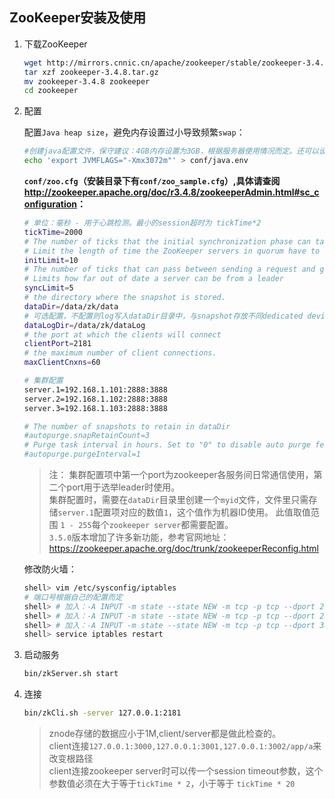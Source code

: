 ## ZooKeeper安装及使用

1. 下载ZooKeeper

	```bash
	wget http://mirrors.cnnic.cn/apache/zookeeper/stable/zookeeper-3.4.8.tar.gz
	tar xzf zookeeper-3.4.8.tar.gz
	mv zookeeper-3.4.8 zookeeper
	cd zookeeper
	```

2. 配置

	配置`Java heap size`，避免内存设置过小导致频繁`swap`：
	
	```bash
	#创建java配置文件，保守建议：4GB内存设置为3GB，根据服务器使用情况而定。还可以设置其他的Java参数。
	echo 'export JVMFLAGS="-Xmx3072m"' > conf/java.env
	```
	
	**`conf/zoo.cfg`（安装目录下有`conf/zoo_sample.cfg`）,具体请查阅<http://zookeeper.apache.org/doc/r3.4.8/zookeeperAdmin.html#sc_configuration>：**
	
	```bash
	# 单位：毫秒 - 用于心跳检测。最小的session超时为 tickTime*2
	tickTime=2000
	# The number of ticks that the initial synchronization phase can take.
	# Limit the length of time the ZooKeeper servers in quorum have to connect to a leader
	initLimit=10
	# The number of ticks that can pass between sending a request and getting an acknowledgement.
	# Limits how far out of date a server can be from a leader
	syncLimit=5
	# the directory where the snapshot is stored.
	dataDir=/data/zk/data
	# 可选配置，不配置则log写入dataDir目录中，与snapshot存放不同dedicated device会提高性能。
	dataLogDir=/data/zk/dataLog
	# the port at which the clients will connect
	clientPort=2181
	# the maximum number of client connections.
	maxClientCnxns=60
	
	# 集群配置
	server.1=192.168.1.101:2888:3888
	server.2=192.168.1.102:2888:3888
	server.3=192.168.1.103:2888:3888
	
	# The number of snapshots to retain in dataDir
	#autopurge.snapRetainCount=3
	# Purge task interval in hours. Set to "0" to disable auto purge feature
	#autopurge.purgeInterval=1
	```

	> 注： 集群配置项中第一个port为zookeeper各服务间日常通信使用，第二个port用于选举leader时使用。  
	>	集群配置时，需要在`dataDir`目录里创建一个`myid`文件，文件里只需存储`server.1`配置项对应的数值`1`，这个值作为机器ID使用。
		此值取值范围 `1 - 255`每个`zookeeper server`都需要配置。  
	> `3.5.0`版本增加了许多新功能，参考官网地址：<https://zookeeper.apache.org/doc/trunk/zookeeperReconfig.html>
	
	修改防火墙：
	
	```bash
	shell> vim /etc/sysconfig/iptables
	# 端口号根据自己的配置而定
	shell> # 加入：-A INPUT -m state --state NEW -m tcp -p tcp --dport 2181 -j ACCEPT
	shell> # 加入：-A INPUT -m state --state NEW -m tcp -p tcp --dport 2888 -j ACCEPT
	shell> # 加入：-A INPUT -m state --state NEW -m tcp -p tcp --dport 3888 -j ACCEPT
	shell> service iptables restart
	```

3. 启动服务

	```bash
	bin/zkServer.sh start
	```

4. 连接

	```bash
	bin/zkCli.sh -server 127.0.0.1:2181
	```

	> znode存储的数据应小于1M,client/server都是做此检查的。  
	  client连接`127.0.0.1:3000,127.0.0.1:3001,127.0.0.1:3002/app/a`来改变根路径  
      client连接zookeeper server时可以传一个session timeout参数，这个参数值必须在大于等于`tickTime * 2`，小于等于 `tickTime * 20`  


